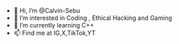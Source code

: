 - 👋 Hi, I’m @Calvin-Sebu
- 👀 I’m interested in Coding , Ethical Hacking and Gaming 
- 🌱 I’m currently learning C++
- 📫 Find me at IG,X,TikTok,YT

<!---
Calvin-Sebu/Calvin-Sebu is a ✨ special ✨ repository because its `README.md` (this file) appears on your GitHub profile.
You can click the Preview link to take a look at your changes.
--->
